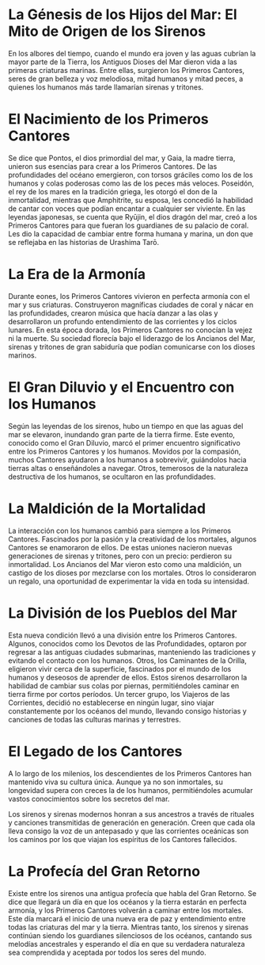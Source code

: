 # La Génesis de los Hijos del Mar: El Mito de Origen de los Sirenos

En los albores del tiempo, cuando el mundo era joven y las aguas cubrían la mayor parte de la Tierra, los Antiguos Dioses del Mar dieron vida a las primeras criaturas marinas. Entre ellas, surgieron los Primeros Cantores, seres de gran belleza y voz melodiosa, mitad humanos y mitad peces, a quienes los humanos más tarde llamarían sirenas y tritones.

# El Nacimiento de los Primeros Cantores

Se dice que Pontos, el dios primordial del mar, y Gaia, la madre tierra, unieron sus esencias para crear a los Primeros Cantores. De las profundidades del océano emergieron, con torsos gráciles como los de los humanos y colas poderosas como las de los peces más veloces. Poseidón, el rey de los mares en la tradición griega, les otorgó el don de la inmortalidad, mientras que Amphitrite, su esposa, les concedió la habilidad de cantar con voces que podían encantar a cualquier ser viviente.
En las leyendas japonesas, se cuenta que Ryūjin, el dios dragón del mar, creó a los Primeros Cantores para que fueran los guardianes de su palacio de coral. Les dio la capacidad de cambiar entre forma humana y marina, un don que se reflejaba en las historias de Urashima Tarō.

# La Era de la Armonía

Durante eones, los Primeros Cantores vivieron en perfecta armonía con el mar y sus criaturas. Construyeron magníficas ciudades de coral y nácar en las profundidades, crearon música que hacía danzar a las olas y desarrollaron un profundo entendimiento de las corrientes y los ciclos lunares.
En esta época dorada, los Primeros Cantores no conocían la vejez ni la muerte. Su sociedad florecía bajo el liderazgo de los Ancianos del Mar, sirenas y tritones de gran sabiduría que podían comunicarse con los dioses marinos.

# El Gran Diluvio y el Encuentro con los Humanos

Según las leyendas de los sirenos, hubo un tiempo en que las aguas del mar se elevaron, inundando gran parte de la tierra firme. Este evento, conocido como el Gran Diluvio, marcó el primer encuentro significativo entre los Primeros Cantores y los humanos.
Movidos por la compasión, muchos Cantores ayudaron a los humanos a sobrevivir, guiándolos hacia tierras altas o enseñándoles a navegar. Otros, temerosos de la naturaleza destructiva de los humanos, se ocultaron en las profundidades.

# La Maldición de la Mortalidad

La interacción con los humanos cambió para siempre a los Primeros Cantores. Fascinados por la pasión y la creatividad de los mortales, algunos Cantores se enamoraron de ellos. De estas uniones nacieron nuevas generaciones de sirenas y tritones, pero con un precio: perdieron su inmortalidad.
Los Ancianos del Mar vieron esto como una maldición, un castigo de los dioses por mezclarse con los mortales. Otros lo consideraron un regalo, una oportunidad de experimentar la vida en toda su intensidad.

# La División de los Pueblos del Mar

Esta nueva condición llevó a una división entre los Primeros Cantores. Algunos, conocidos como los Devotos de las Profundidades, optaron por regresar a las antiguas ciudades submarinas, manteniendo las tradiciones y evitando el contacto con los humanos.
Otros, los Caminantes de la Orilla, eligieron vivir cerca de la superficie, fascinados por el mundo de los humanos y deseosos de aprender de ellos. Estos sirenos desarrollaron la habilidad de cambiar sus colas por piernas, permitiéndoles caminar en tierra firme por cortos períodos.
Un tercer grupo, los Viajeros de las Corrientes, decidió no establecerse en ningún lugar, sino viajar constantemente por los océanos del mundo, llevando consigo historias y canciones de todas las culturas marinas y terrestres.

# El Legado de los Cantores

A lo largo de los milenios, los descendientes de los Primeros Cantores han mantenido viva su cultura única. Aunque ya no son inmortales, su longevidad supera con creces la de los humanos, permitiéndoles acumular vastos conocimientos sobre los secretos del mar.

Los sirenos y sirenas modernos honran a sus ancestros a través de rituales y canciones transmitidas de generación en generación. Creen que cada ola lleva consigo la voz de un antepasado y que las corrientes oceánicas son los caminos por los que viajan los espíritus de los Cantores fallecidos.

# La Profecía del Gran Retorno

Existe entre los sirenos una antigua profecía que habla del Gran Retorno. Se dice que llegará un día en que los océanos y la tierra estarán en perfecta armonía, y los Primeros Cantores volverán a caminar entre los mortales. Este día marcará el inicio de una nueva era de paz y entendimiento entre todas las criaturas del mar y la tierra.
Mientras tanto, los sirenos y sirenas continúan siendo los guardianes silenciosos de los océanos, cantando sus melodías ancestrales y esperando el día en que su verdadera naturaleza sea comprendida y aceptada por todos los seres del mundo.